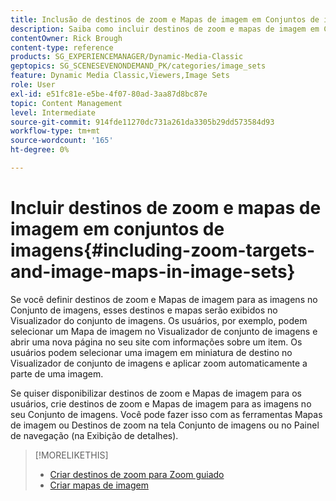 ```yaml
---
title: Inclusão de destinos de zoom e Mapas de imagem em Conjuntos de imagens
description: Saiba como incluir destinos de zoom e mapas de imagem em Conjuntos de imagens no Adobe Dynamic Media Classic.
contentOwner: Rick Brough
content-type: reference
products: SG_EXPERIENCEMANAGER/Dynamic-Media-Classic
geptopics: SG_SCENESEVENONDEMAND_PK/categories/image_sets
feature: Dynamic Media Classic,Viewers,Image Sets
role: User
exl-id: e51fc81e-e5be-4f07-80ad-3aa87d8bc87e
topic: Content Management
level: Intermediate
source-git-commit: 914fde11270dc731a261da3305b29dd573584d93
workflow-type: tm+mt
source-wordcount: '165'
ht-degree: 0%

---
```


# Incluir destinos de zoom e mapas de imagem em conjuntos de imagens{#including-zoom-targets-and-image-maps-in-image-sets}

Se você definir destinos de zoom e Mapas de imagem para as imagens no Conjunto de imagens, esses destinos e mapas serão exibidos no Visualizador do conjunto de imagens. Os usuários, por exemplo, podem selecionar um Mapa de imagem no Visualizador de conjunto de imagens e abrir uma nova página no seu site com informações sobre um item. Os usuários podem selecionar uma imagem em miniatura de destino no Visualizador de conjunto de imagens e aplicar zoom automaticamente a parte de uma imagem.

Se quiser disponibilizar destinos de zoom e Mapas de imagem para os usuários, crie destinos de zoom e Mapas de imagem para as imagens no seu Conjunto de imagens. Você pode fazer isso com as ferramentas Mapas de imagem ou Destinos de zoom na tela Conjunto de imagens ou no Painel de navegação (na Exibição de detalhes).

>[!MORELIKETHIS]
>
>* [Criar destinos de zoom para Zoom guiado](creating-zoom-targets-guided-zoom.md#creating_zoom_targets_for_guided_zoom)
>* [Criar mapas de imagem](creating-image-maps.md#creating_image_maps)
